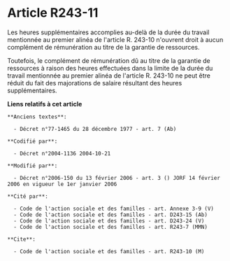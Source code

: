 # Article R243-11

Les heures supplémentaires accomplies au-delà de la durée du travail mentionnée au premier alinéa de l'article R. 243-10
n'ouvrent droit à aucun complément de rémunération au titre de la garantie de ressources.

Toutefois, le complément de rémunération dû au titre de la garantie de ressources à raison des heures effectuées dans la
limite de la durée du travail mentionnée au premier alinéa de l'article R. 243-10 ne peut être réduit du fait des majorations
de salaire résultant des heures supplémentaires.

**Liens relatifs à cet article**

	**Anciens textes**:

	  - Décret n°77-1465 du 28 décembre 1977 - art. 7 (Ab)

	**Codifié par**:

	  - Décret n°2004-1136 2004-10-21

	**Modifié par**:

	  - Décret n°2006-150 du 13 février 2006 - art. 3 () JORF 14 février 2006 en vigueur le 1er janvier 2006

	**Cité par**:

	  - Code de l'action sociale et des familles - art. Annexe 3-9 (V)
	  - Code de l'action sociale et des familles - art. D243-15 (Ab)
	  - Code de l'action sociale et des familles - art. D243-24 (V)
	  - Code de l'action sociale et des familles - art. R243-7 (MMN)

	**Cite**:

	  - Code de l'action sociale et des familles - art. R243-10 (M)
